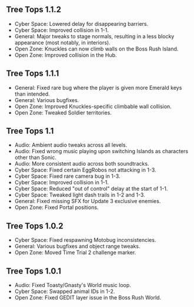## Tree Tops 1.1.2
- Cyber Space: Lowered delay for disappearing barriers.
- Cyber Space: Improved collision in 1-1.
- General: Major tweaks to stage normals, resulting in a less blocky appearance (most notably, in interiors).
- Open Zone: Knuckles can now climb walls on the Boss Rush Island.
- Open Zone: Improved collision in the Hub.

## Tree Tops 1.1.1
- General: Fixed rare bug where the player is given more Emerald keys than intended.
- General: Various bugfixes.
- Open Zone: Improved Knuckles-specific climbable wall collision.
- Open Zone: Tweaked Soldier territories.

## Tree Tops 1.1
- Audio: Ambient audio tweaks across all levels.
- Audio: Fixed wrong music playing upon switching Islands as characters other than Sonic.
- Audio: More consistent audio across both soundtracks.
- Cyber Space: Fixed certain EggRobos not attacking in 1-3.
- Cyber Space: Fixed rare camera bug in 1-3.
- Cyber Space: Improved collision in 1-1.
- Cyber Space: Reduced "out of control" delay at the start of 1-1.
- Cyber Space: Tweaked light dash trails in 1-2 and 1-3.
- General: Fixed missing SFX for Update 3 exclusive enemies.
- Open Zone: Fixed Portal positions.

## Tree Tops 1.0.2
- Cyber Space: Fixed respawning Motobug inconsistencies.
- General: Various bugfixes and object range tweaks.
- Open Zone: Moved Time Trial 2 challenge marker.

## Tree Tops 1.0.1
- Audio: Fixed Toasty/Gnasty's World music loop.
- Cyber Space: Swapped animal IDs in 1-2.
- Open Zone: Fixed GEDIT layer issue in the Boss Rush World.